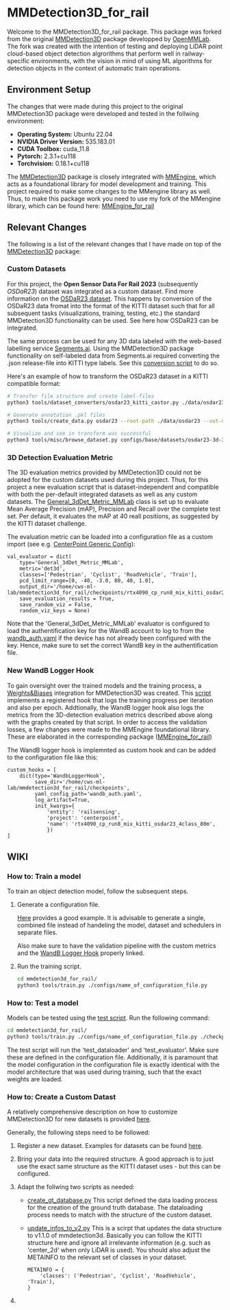 # MMDetection3D_for_rail

Welcome to the MMDetection3D_for_rail package. This package was forked from the original [MMDetection3D](https://github.com/open-mmlab/mmdetection3d) package developped by [OpenMMLab](https://github.com/open-mmlab). The fork was created with the intention of testing and deploying LiDAR point cloud-based object detection algrorithms that perform well in railway-specific environments, with the vision in mind of using ML algorithms for detection objects in the context of automatic train operations.

## Environment Setup

The changes that were made during this project to the original MMDetection3D package were developed and tested in the follwing environment:

* __Operating System:__ Ubuntu 22.04
* __NVIDIA Driver Version:__ 535.183.01
* __CUDA Toolbox:__ cuda_11.8
* __Pytorch:__ 2.3.1+cu118
* __Torchvision:__ 0.18.1+cu118

The [MMDetection3D](https://github.com/open-mmlab/mmdetection3d) package is closely integrated with [MMEngine](https://github.com/open-mmlab/mmdetection3d), which acts as a foundational library for model development and training. This project required to make some changes to the MMengine library as well. Thus, to make this package work you need to use my fork of the MMengine library, which can be found here: [MMEngine_for_rail](https://github.com/nicoscore99/mmengine_for_rail)


## Relevant Changes

The following is a list of the relevant changes that I have made on top of the [MMDetection3D](https://github.com/open-mmlab/mmdetection3d) package:

### Custom Datasets
For this project, the **Open Sensor Data For Rail 2023** (subsequently *OSDaR23*) dataset was integrated as a custom dataset. Find more information on the [OSDaR23 dataset](https://data.fid-move.de/dataset/osdar23). This happens by conversion of the OSDaR23 data fromat into the format of the KITTI dataset such that for all subsequent tasks (visualizations, training, testing, etc.) the standard MMDetection3D functionality can be used. See here how OSDaR23 can be integrated.

The same process can be used for any 3D data labeled with the web-based labelling service [Segments.ai](https://segments.ai/). Using the MMDetection3D package functionality on self-labeled data from Segments.ai required converting the .json release-file into KITTI type labels. See this [conversion script](/home/cws-ml-lab/mmdetection3d_for_rail/tools/dataset_converters/robosense_m1_plus_sequences_kitti_castor.py) to do so.

Here's an example of how to transform the OSDaR23 dataset in a KITTI compatible format:

```bash
# Transfer file structure and create label-files
python3 tools/dataset_converters/osdar23_kitti_castor.py ./data/osdar23 ./data/osdar23

# Generate annotation .pkl files
python3 tools/create_data.py osdar23 --root-path ./data/osdar23 --out-dir ./data/osdar23

# Visualize and see in transform was successful
python3 tools/misc/browse_dataset.py configs/base/datasets/osdar23-3d-3class.py --task lidar_det
```

### 3D Detection Evaluation Metric
The 3D evaluation metrics provided by MMDetection3D could not be adopted for the custom datasets used during this project. Thus, for this project a new evaluation script that is dataset-independent and compatible with both the per-default integrated datasets as well as any custom datasets. The [General_3dDet_Metric_MMLab](mmdet3d/evaluation/metrics/general_3ddet_metric_mmlab.py) class is set up to evaluate Mean Average Precision (mAP), Precision and Recall over the complete test set. Per default, it evaluates the mAP at 40 reall positions, as suggested by the KITTI dataset challenge.

The evaluation metric can be loaded into a configuration file as a custom import (see e.g. [CenterPoint Generic Config](/home/cws-ml-lab/mmdetection3d_for_rail/configs/centerpoint/centerpoint_voxel01_second_secfpn_generic.py)):

```
val_evaluator = dict(
    type='General_3dDet_Metric_MMLab',
    metric='det3d',
    classes=['Pedestrian', 'Cyclist', 'RoadVehicle', 'Train'],
    pcd_limit_range=[0, -40, -3.0, 80, 40, 1.0], 
    output_dir='/home/cws-ml-lab/mmdetection3d_for_rail/checkpoints/rtx4090_cp_run8_mix_kitti_osdar23_4class_80m',
    save_evaluation_results = True,
    save_random_viz = False,
    random_viz_keys = None)
```

Note that the 'General_3dDet_Metric_MMLab' evaluator is configured to load the authentification key for the WandB account to log to from the [wandb_auth.yaml](/home/cws-ml-lab/mmdetection3d_for_rail/mmdet3d/engine/hooks/wandb_auth.yaml) if the device has not already been configured with the key. Hence, make sure to set the correct WandB key in the authentification file. 

### New WandB Logger Hook
To gain oversight over the trained models and the training process, a [Weights&Biases](https://wandb.ai) integration for MMDetection3D was created. This [script](/mmdet3d/engine/hooks/wandb_logger_hook.py) implements a registered hook that logs the training progress per iteration and also per epoch. Addtionally, the WandB logger hook also logs the metrics from the 3D-detection evaluation metrics described above along with the graphs created by that script. In order to access the validation losses, a few changes were made to the MMEngine foundational library. These are elaborated in the corresponding package ([MMEngine_for_rail](https://github.com/nicoscore99/mmengine_for_rail))

The WandB logger hook is implemnted as custom hook and can be added to the configuration file like this:

```
custom_hooks = [
    dict(type='WandbLoggerHook', 
         save_dir='/home/cws-ml-lab/mmdetection3d_for_rail/checkpoints',
         yaml_config_path='wandb_auth.yaml',
         log_artifact=True,
         init_kwargs={
             'entity': 'railsensing',
             'project': 'centerpoint',
             'name': 'rtx4090_cp_run8_mix_kitti_osdar23_4class_80m',
             })
]
```

## WIKI

### How to: Train a model

To train an object detection model, follow the subsequent steps.

1. Generate a configuration file.

    [Here](/home/cws-ml-lab/mmdetection3d_for_rail/configs/centerpoint/centerpoint_voxel01_second_secfpn_generic.py) provides a good example. It is advisable to generate a single, combined file instead of handeling the model, dataset and schedulers in separate files.

    Also make sure to have the validation pipeline with the custom metrics and the [WandB Logger Hook](/home/cws-ml-lab/mmdetection3d_for_rail/mmdet3d/engine/hooks/wandb_logger_hook.py) properly linked. 

2. Run the training script.

    ```bash
    cd mmdetection3d_for_rail/
    python3 tools/train.py ./configs/name_of_configuration_file.py
    ```

### How to: Test a model

Models can be tested using the [test script](/home/cws-ml-lab/mmdetection3d_for_rail/tools/test.py). Run the following command:

```bash
cd mmdetection3d_for_rail/
python3 tools/train.py ./configs/name_of_configuration_file.py ./checkpoints/path_to_model_to_test.pth
```

The test script will run the 'test_dataloader' and 'test_evaluator'. Make sure these are defined in the configuration file. Additionally, it is paramount that the model configuration in the configuration file is exactly identical with the model architecture that was used during training, such that the exact weights are loaded.


### How to: Create a Custom Datast

A relatively comprehensive description on how to customize MMDetection3D for new datasets is provided [here](https://mmdetection3d.readthedocs.io/en/dev/tutorials/customize_dataset.html).

Generally, the following steps need to be followed:

1. Register a new dataset. Examples for datasets can be found [here](/home/cws-ml-lab/mmdetection3d_for_rail/mmdet3d/datasets).
2. Bring your data into the required structure. A good approach is to just use the exact same structure as the KITTI dataset uses - but this can be configured.
3. Adapt the follwing two scripts as needed:

    - [create_gt_database.py](tools/dataset_converters/create_gt_database.py) This script defined the data loading process for the creation of the ground truth database. The dataloading process needs to match with the structure of the custom dataset. 
    - [update_infos_to_v2.py](tools/dataset_converters/update_infos_to_v2.py) This is a scirpt that updates the data structure to v1.1.0 of mmdetection3d. Basically you can follow the KITTI structure here and ignore all irrelevante information (e.g. such as 'center_2d' when only LiDAR is used). You should also adjust the METAINFO to the relevant set of classes in your dataset.

        ```
        METAINFO = {
            'classes': ('Pedestrian', 'Cyclist', 'RoadVehicle', 'Train'),
        }
        ```

4. 